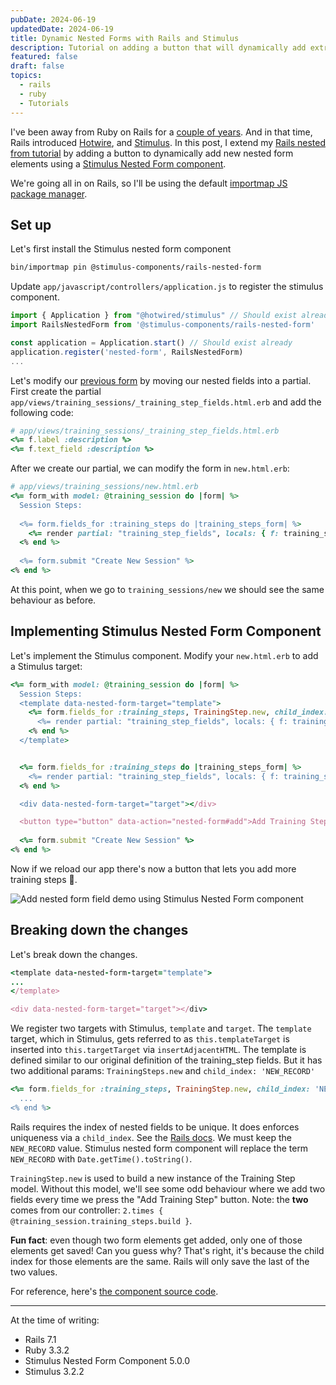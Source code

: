 ```yaml
---
pubDate: 2024-06-19
updatedDate: 2024-06-19
title: Dynamic Nested Forms with Rails and Stimulus
description: Tutorial on adding a button that will dynamically add extra nested form elements with Rails and Stimulus
featured: false
draft: false
topics:
  - rails
  - ruby
  - Tutorials
---
```

I've been away from Ruby on Rails for a [couple of years](https://jonathanyeong.com/what-i-missed-about-ruby/). And in that time, Rails introduced [Hotwire](https://hotwired.dev/), and [Stimulus](https://stimulus.hotwired.dev/). In this post, I extend my [Rails nested from tutorial](https://jonathanyeong.com/what-i-missed-about-ruby/) by adding a button to dynamically add new nested form elements using a [Stimulus Nested Form component](https://www.stimulus-components.com/docs/stimulus-rails-nested-form/).

We're going all in on Rails, so I'll be using the default [importmap JS package manager](https://github.com/rails/importmap-rails).

## Set up
Let's first install the Stimulus nested form component

```bash
bin/importmap pin @stimulus-components/rails-nested-form 
```

Update `app/javascript/controllers/application.js` to register the stimulus component.

```js
import { Application } from "@hotwired/stimulus" // Should exist already
import RailsNestedForm from '@stimulus-components/rails-nested-form'

const application = Application.start() // Should exist already
application.register('nested-form', RailsNestedForm)
...
```

Let's modify our [previous form](https://jonathanyeong.com/nested-forms-in-rails/) by moving our nested fields into a partial. First create the partial `app/views/training_sessions/_training_step_fields.html.erb` and add the following code:

```ruby
# app/views/training_sessions/_training_step_fields.html.erb 
<%= f.label :description %>
<%= f.text_field :description %>
```

After we create our partial, we can modify the form in `new.html.erb`:

```ruby
# app/views/training_sessions/new.html.erb
<%= form_with model: @training_session do |form| %>
  Session Steps:
  
  <%= form.fields_for :training_steps do |training_steps_form| %>
    <%= render partial: "training_step_fields", locals: { f: training_steps_form } %>
  <% end %>
  
  <%= form.submit "Create New Session" %>
<% end %>
```

At this point, when we go to `training_sessions/new` we should see the same behaviour as before.

## Implementing Stimulus Nested Form Component

Let's implement the Stimulus component. Modify your `new.html.erb` to add a Stimulus target:

```ruby
<%= form_with model: @training_session do |form| %>
  Session Steps:
  <template data-nested-form-target="template">
    <%= form.fields_for :training_steps, TrainingStep.new, child_index: 'NEW_RECORD' do |training_steps_form| %>
      <%= render partial: "training_step_fields", locals: { f: training_steps_form }%>
    <% end %>
  </template>


  <%= form.fields_for :training_steps do |training_steps_form| %>
    <%= render partial: "training_step_fields", locals: { f: training_steps_form } %>
  <% end %>

  <div data-nested-form-target="target"></div>

  <button type="button" data-action="nested-form#add">Add Training Step</button>
  
  <%= form.submit "Create New Session" %>
<% end %>
```

Now if we reload our app there's now a button that lets you add more training steps 🎉. 

![Add nested form field demo using Stimulus Nested Form component](https://res.cloudinary.com/jonathan-yeong/image/upload/v1718756584/unsigned_obsidian_uploads/iekjw7427bkqf58y8kaf.gif)

## Breaking down the changes
Let's break down the changes.

```ruby
<template data-nested-form-target="template">
...
</template>

<div data-nested-form-target="target"></div>
```

We register two targets with Stimulus, `template` and `target`. The `template` target, which in Stimulus, gets referred to as `this.templateTarget` is inserted into `this.targetTarget` via `insertAdjacentHTML`. The template is defined similar to our original definition of the training_step fields. But it has two additional params: `TrainingSteps.new` and `child_index: 'NEW_RECORD'`

```ruby
<%= form.fields_for :training_steps, TrainingStep.new, child_index: 'NEW_RECORD' do |training_steps_form| %>
  ...
<% end %>
```

Rails requires the index of nested fields to be unique. It does enforces uniqueness via a `child_index`. See the [Rails docs](https://apidock.com/rails/ActionView/Helpers/FormHelper/fields_for#512-Setting-child-index-while-using-nested-attributes-mass-assignment). We must keep the `NEW_RECORD` value. Stimulus nested form component will replace the term `NEW_RECORD` with `Date.getTime().toString()`.

`TrainingStep.new` is used to build a new instance of the Training Step model. Without this model, we'll see some odd behaviour where we add two fields every time we press the "Add Training Step" button. Note: the **two** comes from our controller: `2.times { @training_session.training_steps.build }`. 

**Fun fact**: even though two form elements get added, only one of those elements get saved! Can you guess why? That's right, it's because the child index for those elements are the same. Rails will only save the last of the two values.

For reference, here's [the component source code](https://github.com/stimulus-components/stimulus-rails-nested-form/blob/master/src/index.ts).

---

At the time of writing:

- Rails 7.1
- Ruby 3.3.2
- Stimulus Nested Form Component 5.0.0
- Stimulus 3.2.2